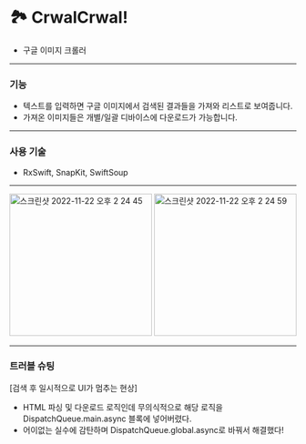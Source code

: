 # 🏞 CrwalCrwal!
 - 구글 이미지 크롤러
 
---
### 기능
- 텍스트를 입력하면 구글 이미지에서 검색된 결과들을 가져와 리스트로 보여줍니다.
- 가져온 이미지들은 개별/일괄 디바이스에 다운로드가 가능합니다.


---
### 사용 기술
 - RxSwift, SnapKit, SwiftSoup


---

<img width="250" alt="스크린샷 2022-11-22 오후 2 24 45" src="https://user-images.githubusercontent.com/44960073/203229197-a0eac7cb-68fe-4144-a0ed-e47fb53136b5.png">  <img width="250" alt="스크린샷 2022-11-22 오후 2 24 59" src="https://user-images.githubusercontent.com/44960073/203230154-dbe6d847-46cf-4fb0-af2b-8a0a720f2d27.png">
 
---
### 트러블 슈팅
 [검색 후 일시적으로 UI가 멈추는 현상]
  - HTML 파싱 및 다운로드 로직인데 무의식적으로 해당 로직을 DispatchQueue.main.async 블록에 넣어버렸다.
  - 어이없는 실수에 감탄하며 DispatchQueue.global.async로 바꿔서 해결했다!
 
